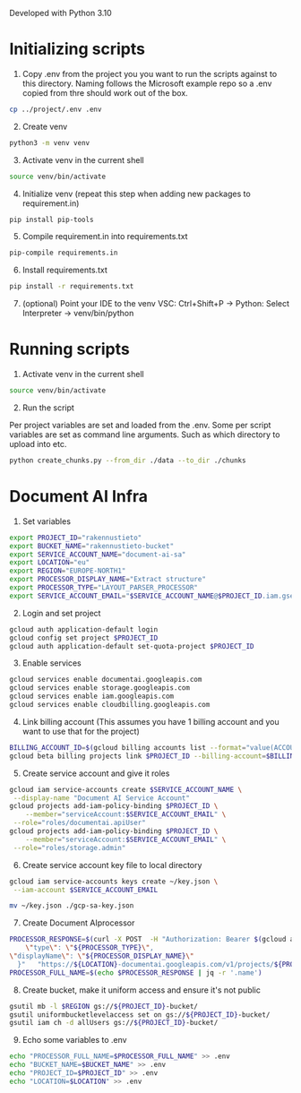 Developed with Python 3.10

# Initializing scripts

1. Copy .env from the project you you want to run the scripts against to this directory. Naming follows the Microsoft example repo so a .env
   copied from thre should work out of the box.

```sh
cp ../project/.env .env
```

2. Create venv

```sh
python3 -m venv venv
```

3. Activate venv in the current shell

```sh
source venv/bin/activate
```

4. Initialize venv (repeat this step when adding new packages to requirement.in)

```sh
pip install pip-tools
```

5. Compile requirement.in into requirements.txt

```sh
pip-compile requirements.in
```

6. Install requirements.txt

```sh
pip install -r requirements.txt
```

7. (optional) Point your IDE to the venv
   VSC: Ctrl+Shift+P -> Python: Select Interpreter -> venv/bin/python

# Running scripts

1. Activate venv in the current shell

```sh
source venv/bin/activate
```

2. Run the script

Per project variables are set and loaded from the .env. Some per script variables are set as command line arguments. Such as which directory to upload into etc.

```sh
python create_chunks.py --from_dir ./data --to_dir ./chunks
```

# Document AI Infra

1. Set variables

```sh
export PROJECT_ID="rakennustieto"
export BUCKET_NAME="rakennustieto-bucket"
export SERVICE_ACCOUNT_NAME="document-ai-sa"
export LOCATION="eu"
export REGION="EUROPE-NORTH1"
export PROCESSOR_DISPLAY_NAME="Extract structure"
export PROCESSOR_TYPE="LAYOUT_PARSER_PROCESSOR"
export SERVICE_ACCOUNT_EMAIL="$SERVICE_ACCOUNT_NAME@$PROJECT_ID.iam.gserviceaccount.com"

```

2. Login and set project

```sh
gcloud auth application-default login
gcloud config set project $PROJECT_ID
gcloud auth application-default set-quota-project $PROJECT_ID
```

3. Enable services

```sh
gcloud services enable documentai.googleapis.com
gcloud services enable storage.googleapis.com
gcloud services enable iam.googleapis.com
gcloud services enable cloudbilling.googleapis.com
```

4. Link billing account
   (This assumes you have 1 billing account and you want to use that for the project)

```sh
BILLING_ACCOUNT_ID=$(gcloud billing accounts list --format="value(ACCOUNT_ID)")
gcloud beta billing projects link $PROJECT_ID --billing-account=$BILLING_ACCOUNT_ID
```

5. Create service account and give it roles

```sh
gcloud iam service-accounts create $SERVICE_ACCOUNT_NAME \
 --display-name "Document AI Service Account"
gcloud projects add-iam-policy-binding $PROJECT_ID \
    --member="serviceAccount:$SERVICE_ACCOUNT_EMAIL" \
 --role="roles/documentai.apiUser"
gcloud projects add-iam-policy-binding $PROJECT_ID \
    --member="serviceAccount:$SERVICE_ACCOUNT_EMAIL" \
 --role="roles/storage.admin"
```

6. Create service account key file to local directory

```sh
gcloud iam service-accounts keys create ~/key.json \
 --iam-account $SERVICE_ACCOUNT_EMAIL

mv ~/key.json ./gcp-sa-key.json
```

7. Create Document AIprocessor

```sh
PROCESSOR_RESPONSE=$(curl -X POST  -H "Authorization: Bearer $(gcloud auth print-access-token)"   -H "Content-Type: application/json; charset=utf-8"   -d "{
    \"type\": \"${PROCESSOR_TYPE}\",
\"displayName\": \"${PROCESSOR_DISPLAY_NAME}\"
  }"   "https://${LOCATION}-documentai.googleapis.com/v1/projects/${PROJECT_ID}/locations/${LOCATION}/processors")
PROCESSOR_FULL_NAME=$(echo $PROCESSOR_RESPONSE | jq -r '.name')

```

8. Create bucket, make it uniform access and ensure it's not public

```sh
gsutil mb -l $REGION gs://${PROJECT_ID}-bucket/
gsutil uniformbucketlevelaccess set on gs://${PROJECT_ID}-bucket/
gsutil iam ch -d allUsers gs://${PROJECT_ID}-bucket/
```

9. Echo some variables to .env

```sh
echo "PROCESSOR_FULL_NAME=$PROCESSOR_FULL_NAME" >> .env
echo "BUCKET_NAME=$BUCKET_NAME" >> .env
echo "PROJECT_ID=$PROJECT_ID" >> .env
echo "LOCATION=$LOCATION" >> .env
```
